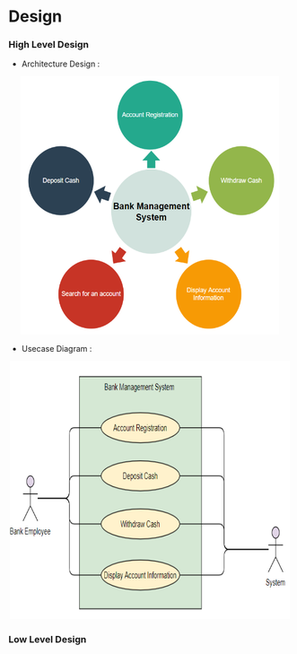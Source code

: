 # Design
### High Level Design
- Architecture Design :
<p align="center">
  <img width="460" height="460" src="https://github.com/Archana-Athreya/Mini_Project/blob/4bceb4699e1071de6689ece35c4325b0a7ccea74/2_Design/Architecture.png">
</p>

- Usecase Diagram :
<p align="center">
  <img width="500" height="460" src="https://github.com/Archana-Athreya/Mini_Project/blob/4bceb4699e1071de6689ece35c4325b0a7ccea74/2_Design/Usecase.png">
</p>

### Low Level Design 
